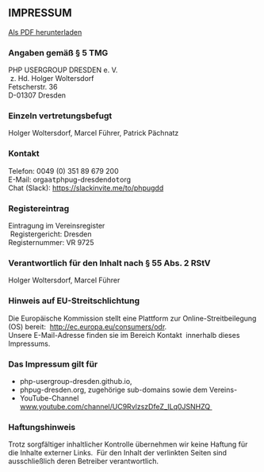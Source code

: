 ## IMPRESSUM

<span class="pull-right">
	<a href="@baseUrl@/downloads/Impressum.pdf" target="_blank" title="Download als PDF">
		<i class="fa fa-file-pdf-o"></i> Als PDF herunterladen
	</a>
</span>

### Angaben gemäß § 5 TMG

PHP USERGROUP DRESDEN e. V.  
 z. Hd. Holger Woltersdorf   
Fetscherstr. 36  
D-01307 Dresden 

### Einzeln vertretungsbefugt

Holger Woltersdorf, Marcel Führer, Patrick Pächnatz 

### Kontakt

Telefon: 0049 (0) 351 89 679 200   
E-Mail: orga<kbd>at</kbd>phpug-dresden<kbd>dot</kbd>org   
Chat (Slack): https://slackinvite.me/to/phpugdd

### Registereintrag

Eintragung im Vereinsregister  
 Registergericht: Dresden  
Registernummer: VR 9725 

### Verantwortlich für den Inhalt nach § 55 Abs. 2 RStV
 
Holger Woltersdorf, Marcel Führer

### Hinweis auf EU-Streitschlichtung

Die Europäische Kommission stellt eine Plattform zur Online-Streitbeilegung (OS) bereit:
 http://ec.europa.eu/consumers/odr.  
Unsere E-Mail-Adresse finden sie im Bereich Kontakt  innerhalb dieses Impressums.

### Das Impressum gilt für

* php-usergroup-dresden.github.io,
* phpug-dresden.org, zugehörige sub-domains sowie dem Vereins-
* YouTube-Channel www.youtube.com/channel/UC9RvlzszDfeZ_ILq0JSNHZQ 

### Haftungshinweis

Trotz sorgfältiger inhaltlicher Kontrolle übernehmen wir keine Haftung für die Inhalte externer Links.
 Für den Inhalt der verlinkten Seiten sind ausschließlich deren Betreiber verantwortlich.
